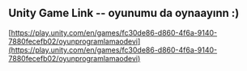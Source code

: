 ## Unity Game Link  --  oyunumu da oynaayınn :)
[https://play.unity.com/en/games/fc30de86-d860-4f6a-9140-7880fecefb02/oyunprogramlamaodevi](https://play.unity.com/en/games/fc30de86-d860-4f6a-9140-7880fecefb02/oyunprogramlamaodevi)
<br>
<br>
[](https://www.youtube.com/watch?v=viYgwK53yP4)
